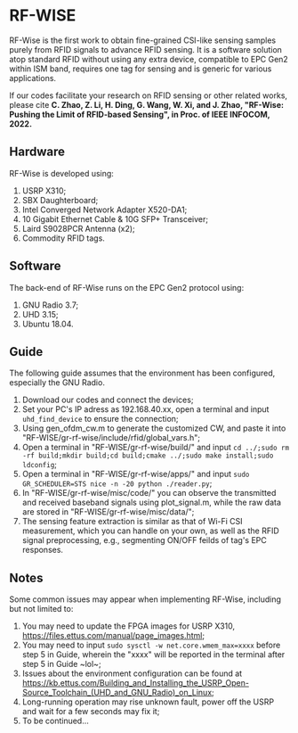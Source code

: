 # RF-WISE
RF-Wise is the first work to obtain fine-grained CSI-like sensing samples purely from RFID signals to advance RFID sensing. It is a software solution atop standard RFID without using any extra device, compatible to EPC Gen2 within ISM band, requires one tag for sensing and is generic for various applications.

If our codes facilitate your research on RFID sensing or other related works, please cite **C. Zhao, Z. Li, H. Ding, G. Wang, W. Xi, and J. Zhao, "RF-Wise: Pushing the Limit of RFID-based Sensing", in Proc. of IEEE INFOCOM, 2022.** 

## Hardware
RF-Wise is developed using:
1) USRP X310;
2) SBX Daughterboard;
3) Intel Converged Network Adapter X520-DA1;
4) 10 Gigabit Ethernet Cable & 10G SFP+ Transceiver;
5) Laird S9028PCR Antenna (x2);
6) Commodity RFID tags.

## Software
The back-end of RF-Wise runs on the EPC Gen2 protocol using:
1) GNU Radio 3.7;
2) UHD 3.15;
3) Ubuntu 18.04.

## Guide
The following guide assumes that the environment has been configured, especially the GNU Radio.
1) Download our codes and connect the devices;
2) Set your PC's IP adress as 192.168.40.xx, open a terminal and input `uhd_find_device` to ensure the connection;
3) Using gen_ofdm_cw.m to generate the customized CW, and paste it into "RF-WISE/gr-rf-wise/include/rfid/global_vars.h";
4) Open a terminal in "RF-WISE/gr-rf-wise/build/" and input `cd ../;sudo rm -rf build;mkdir build;cd build;cmake ../;sudo make install;sudo ldconfig`;
5) Open a terminal in "RF-WISE/gr-rf-wise/apps/" and input `sudo GR_SCHEDULER=STS nice -n -20 python ./reader.py`;
6) In "RF-WISE/gr-rf-wise/misc/code/" you can observe the transmitted and received baseband signals using plot_signal.m, while the raw data are stored in "RF-WISE/gr-rf-wise/misc/data/";
7) The sensing feature extraction is similar as that of Wi-Fi CSI measurement, which you can handle on your own, as well as the RFID signal preprocessing, e.g., segmenting ON/OFF feilds of tag's EPC responses.

## Notes
Some common issues may appear when implementing RF-Wise, including but not limited to:
1) You may need to update the FPGA images for USRP X310, https://files.ettus.com/manual/page_images.html;
2) You may need to input `sudo sysctl -w net.core.wmem_max=xxxx` before step 5 in Guide, wherein the "xxxx" will be reported in the terminal after step 5 in Guide ~lol~;
3) Issues about the environment configuration can be found at https://kb.ettus.com/Building_and_Installing_the_USRP_Open-Source_Toolchain_(UHD_and_GNU_Radio)_on_Linux;
4) Long-running operation may rise unknown fault, power off the USRP and wait for a few seconds may fix it;
5) To be continued...
